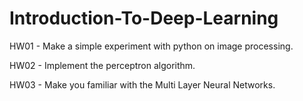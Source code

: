 # Introduction-To-Deep-Learning
HW01 - Make a simple experiment with python on image processing.

HW02 - Implement the perceptron algorithm.

HW03 - Make you familiar with the Multi Layer Neural Networks.
